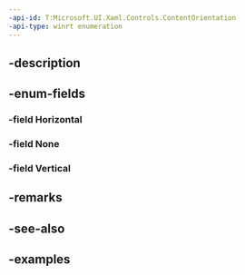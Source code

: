 ```yaml
---
-api-id: T:Microsoft.UI.Xaml.Controls.ContentOrientation
-api-type: winrt enumeration
---
```


## -description

## -enum-fields

### -field Horizontal

### -field None

### -field Vertical

## -remarks

## -see-also

## -examples

